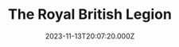 ---
date: 2023-11-13T20:07:20.000Z
title: The Royal British Legion
latitude: 52.04381627088065
longitude: 0.9546896205617632
url: http://www.britishlegion.org.uk
category: checkin
---